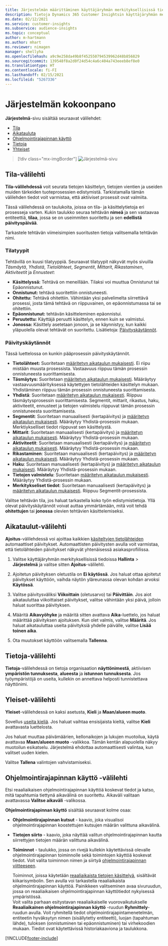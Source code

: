 ```yaml
---
title: Järjestelmän määrittäminen käyttäjäryhmän merkityksellisissä tiedoissa
description: Tietoja Dynamics 365 Customer Insightsin käyttäjäryhmän merkityksellisten tietojen ominaisuuden järjestelmäasetuksista.
ms.date: 02/12/2021
ms.service: customer-insights
ms.subservice: audience-insights
ms.topic: conceptual
author: m-hartmann
ms.author: mhart
ms.reviewer: nimagen
manager: shellyha
ms.openlocfilehash: a9c9e258da49b8f452550794539962d48b856829
ms.sourcegitcommit: 139548f8a2d0f24d54c4a6c404a743eeeb8ef8e0
ms.translationtype: HT
ms.contentlocale: fi-FI
ms.lasthandoff: 02/15/2021
ms.locfileid: "5267336"
---
```

# <a name="system-configuration"></a>Järjestelmän kokoonpano

**Järjestelmä**-sivu sisältää seuraavat välilehdet:
- [Tila](#status-tab)
- [Aikatauluta](#schedule-tab)
- [Ohjelmointirajapinnan käyttö](#api-usage-tab)
- [Tietoja](#about-tab)
- [Yhteiset](#general-tab)

> [!div class="mx-imgBorder"]
> ![Järjestelmä-sivu](media/system-tabs.png "Järjestelmä-sivu")

## <a name="status-tab"></a>Tila-välilehti

**Tila-välilehdessä** voit seurata tietojen käsittelyn, tietojen vientien ja useiden muiden tärkeiden tuoteprosessien edistymistä. Tarkistamalla tämän välilehden tiedot voit varmistaa, että aktiiviset prosessit ovat valmiita.

Tässä välilehdessä on taulukoita, joissa on tila- ja käsittelytietoja eri prosesseja varten. Kukin taulukko seuraa tehtävän **nimeä** ja sen vastaavaa entiteettiä, **tilaa**, jossa se on useimmiten suoritettu ja sen **edellistä päivityspäivää**.

Tarkastele tehtävän viimeisimpien suoritusten tietoja valitsemalla tehtävän nimi.

### <a name="status-types"></a>Tilatyypit

Tehtävillä on kuusi tilatyyppiä. Seuraavat tilatyypit näkyvät myös sivuilla *Täsmäytä*, *Yhdistä*, *Tietolähteet*, *Segmentit*, *Mittarit*, *Rikastaminen*, *Aktiviteetit* ja *Ennusteet*:

- **Käsittelyssä:** Tehtävä on meneillään. Tilaksi voi muuttua Onnistunut tai Epäonnistunut.
- **Onnistunut:** tehtävä suoritettiin onnistuneesti.
- **Ohitettu:** Tehtävä ohitettiin. Vähintään yksi palvelimelta siirrettävä prosessi, josta tämä tehtävä on riippuvainen, on epäonnistumassa tai se ohitettiin.
- **Epäonnistunut:** tehtävän käsitteleminen epäonnistui.
- **Peruutettu:** Käyttäjä peruutti käsittelyn, ennen kuin se valmistui.
- **Jonossa:** Käsittely asetetaan jonoon, ja se käynnistyy, kun kaikki yläpuolella olevat tehtävät on suoritettu. Lisätietoja: [Päivityskäytännöt](#refresh-policies).

### <a name="refresh-policies"></a>Päivityskäytännöt

Tässä luettelossa on kunkin pääprosessin päivityskäytännöt.

- **Tietolähteet:** Suoritetaan [määritetyn aikataulun mukaisesti](#schedule-tab). Ei riipu mistään muusta prosessista. Vastaavuus riippuu tämän prosessin onnistuneesta suorittamisesta.
- **Täsmäytys:** Suoritetaan [määritetyn aikataulun mukaisesti](#schedule-tab). Määräytyy vastaavuusmäärityksessä käytettyjen tietolähteiden käsittelyn mukaan. Yhdistäminen riippuu tämän prosessin onnistuneesta suorittamisesta.
- **Yhdistä**: Suoritetaan [määritetyn aikataulun mukaisesti](#schedule-tab). Riippuu täsmäytysprosessin suorittamisesta. Segmentit, mittarit, rikastus, haku, aktiviteetit, ennusteet ja tietojen valmistelu riippuvat tämän prosessin onnistuneesta suorittamisesta.
- **Segmentit**: Suoritetaan manuaalisesti (kertapäivitys) ja [määritetyn aikataulun mukaisesti](#schedule-tab). Määräytyy Yhdistä-prosessin mukaan. Merktiykselliset tiedot riippuvat sen käsittelystä.
- **Mittarit**: Suoritetaan manuaalisesti (kertapäivitys) ja [määritetyn aikataulun mukaisesti](#schedule-tab). Määräytyy Yhdistä-prosessin mukaan.
- **Aktiviteetit**: Suoritetaan manuaalisesti (kertapäivitys) ja [määritetyn aikataulun mukaisesti](#schedule-tab). Määräytyy Yhdistä-prosessin mukaan.
- **Rikastaminen**: Suoritetaan manuaalisesti (kertapäivitys) ja [määritetyn aikataulun mukaisesti](#schedule-tab). Määräytyy Yhdistä-prosessin mukaan.
- **Haku**: Suoritetaan manuaalisesti (kertapäivitys) ja [määritetyn aikataulun mukaisesti](#schedule-tab). Määräytyy Yhdistä-prosessin mukaan.
- **Tietojen valmistelu**: Suoritetaan [määritetyn aikataulun mukaisesti](#schedule-tab). Määräytyy Yhdistä-prosessin mukaan.
- **Merkitykseliset tiedot**: Suoritetaan manuaalisesti (kertapäivitys) ja [määritetyn aikataulun mukaisesti](#schedule-tab). Riippuu Segmentit-prosessista.

Valitse tehtävän tila, jos haluat tarkastella koko työn edistymistietoja. Yllä olevat päivityskäytännöt voivat auttaa ymmärtämään, mitä voit tehdä **ohitettujen** tai **jonossa** olevien tehtävien käsittelemiseksi.

## <a name="schedule-tab"></a>Aikataulut-välilehti

**Ajoitus**-välilehdessä voi ajoittaa kaikkien [käsiteltyjen tietolähteiden](data-sources.md) automaattiset päivitykset. Automaattisten päivitysten avulla voit varmistaa, että tietolähteiden päivitykset näkyvät yhtenäisessä asiakasprofiilissa.

1. Valitse käyttäjäryhmän merkityksellisissä tiedoissa **Hallinta** > **Järjestelmä** ja valitse sitten **Ajoitus**-välilehti.

2. Ajoitetun päivityksen oletustila on **Ei käytössä**. Jos haluat ottaa ajoitetut päivitykset käyttöön, vaihda näytön yläreunassa olevan kohdan arvoksi **Käytössä**.

3. Valitse päivitysväliksi **Viikoittain** (oletusarvo) tai **Päivittäin**. Jos aiot aikatauluttaa viikoittaiset päivitykset, valitse vähintään yksi päivä, jolloin haluat suorittaa päivityksen.

4. Määritä **Aikavyöhyke** ja määritä sitten avattava **Aika**-luettelo, jos haluat määrittää päivityksen ajoituksen. Kun olet valmis, valitse **Määritä**. Jos haluat aikatauluttaa useita päivityksiä yhdelle päivälle, valitse **Lisää toinen aika**.

5. Ota muutokset käyttöön valitsemalla **Tallenna**.

## <a name="about-tab"></a>Tietoja-välilehti

**Tietoja**-välilehdessä on tietoja organisaation **näyttönimestä**, aktiivisen **ympäristön tunnuksesta**, **alueesta** ja **istunnon tunnuksesta**. Jos työympäristöjä on useita, kullekin on annettava helposti tunnistettava näyttönimi.

## <a name="general-tab"></a>Yleiset-välilehti

**Yleiset**-välilehdessä on kaksi asetusta, **Kieli** ja **Maan/alueen muoto**.

Sovellus [useita kieliä](supported-languages.md). Jos haluat vaihtaa ensisijaista kieltä, valitse **Kieli** avattavasta luettelosta.

Jos haluat muuttaa päivämäärien, kellonaikojen ja lukujen muotoilua, käytä avattavaa **Maan/alueen muoto** -valikkoa. Tämän kentän alapuolella näkyy muotoilun esikatselu. Järjestelmä ehdottaa automaattisesti valintaa, kun valitset uuden kielen.

Valitse **Tallena** valintojen vahvistamiseksi.

## <a name="api-usage-tab"></a>Ohjelmointirajapinnan käyttö -välilehti

Etsi reaaliaikaisen ohjelmointirajapinnan käyttöä koskevat tiedot ja katso, mitä tapahtumia tiettynä aikavälinä on suoritettu. Aikaväli valitaan avattavassa **Valitse aikaväli** -valikossa. 

**Ohjelmointirajapinnan käyttö** sisältää seuraavat kolme osaa: 
- **Ohjelmointirajapinnan kutsut** - kaavio, joka visualisoi ohjelmointirajapinnan koostettujen kutsujen määrän valittuna aikavälinä.

- **Tietojen siirto** - kaavio, joka näyttää valitun ohjelmointirajapinnan kautta siirrettyjen tietojen määrän valittuna aikavälinä.

-  **Toiminnot** - taulukko, jossa on rivejä kullekin käytettävissä olevalle ohjelmointirajapinnan toiminnolle sekä toimintojen käyttöä koskevat tiedot. Voit valita toiminnon nimen ja siirtyä [ohjelmointirajapinnan viitteeseen](https://developer.ci.ai.dynamics.com/api-details#api=CustomerInsights&operation=Get-all-instances).

   Toiminnot, joissa käytetään [reaaliaikaista tietojen käsittelyä](real-time-data-ingestion.md), sisältävät kiikarisymbolin. Sen avulla voi tarkastella reaaliaikaista ohjelmointirajapinnan käyttöä. Painikkeen valitseminen avaa sivuruudun, jossa on reaaliaikaisen ohjelmointirajapinnan käyttötiedot nykyisessä ympäristössä.   
   Voit valita parhaan esitystavan reaaliaikaiselle vuorovaikutukselle **Reaaliaikainen ohjelmointirajapinnan käyttö** -ruudun **Ryhmittely**-ruudun avulla. Voit ryhmitellä tiedot ohjelmointirajapintamenetelmän, entiteetin hyväksytyn nimen (sisällytetty entiteetti), luojan (tapahtuman lähde), tuloksen (onnistuminen tai epäonnistuminen) tai virhekoodien mukaan. Tiedot ovat käytettävissä historiakaaviona ja taulukkona.


[!INCLUDE[footer-include](../includes/footer-banner.md)]